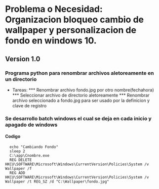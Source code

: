 # Problema o Necesidad: Organizacion bloqueo cambio de wallpaper y personalizacion de fondo en windows 10.

## Version 1.0  
   ### Programa python para renombrar archivos aletoreamente en un directorio
   * Tareas:
                *** Renombrar archivo fondo.jpg por otro nombre(fechahora)
                *** Seleccionar archivo de directorio aletoreamente
                *** Renombrar archivo seleccionado a fondo.jpg para ser usado por la definicion y clave de registro
   ### Se desarrollo batch windows el cual se deja en cada inicio y apagado de windows
   #### Codigo
      echo "Cambiando Fondo"
      sleep 2
      C:\app\Cnombre.exe
      REG DELETE HKCU\SOFTWARE\Microsoft\Windows\CurrentVersion\Policies\System /v Wallpaper /f
      REG ADD HKCU\SOFTWARE\Microsoft\Windows\CurrentVersion\Policies\System /v Wallpaper /t REG_SZ /d "C:\Wallpaper\fondo.jpg"

    

      
  
 
